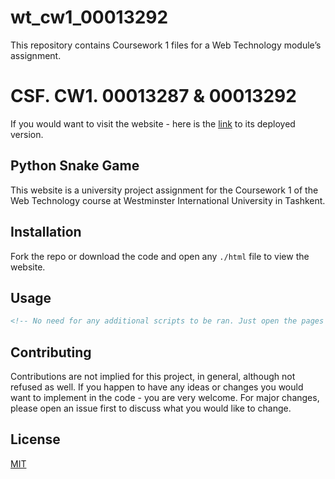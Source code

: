 # wt_cw1_00013292
This repository contains Coursework 1 files for a Web Technology module’s assignment.

# CSF. CW1. 00013287 & 00013292

If you would want to visit the website - here is the [link](https://timely-pithivier-221210.netlify.app) to its deployed version.

## Python Snake Game

This website is a university project assignment for the Coursework 1 of the Web Technology course at Westminster International University in Tashkent.

## Installation

Fork the repo or download the code and open any `./html` file to view the website.

## Usage

```html
<!-- No need for any additional scripts to be ran. Just open the pages in the browser -->
```

## Contributing

Contributions are not implied for this project, in general, although not refused as well. If you happen to have any ideas or changes you would want to implement in the code - you are very welcome. For major changes, please open an issue first to discuss what you would like to change.

## License

[MIT](./mit-license.txt)